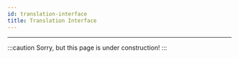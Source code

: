 ```yaml
---
id: translation-interface
title: Translation Interface
---
```


---------------

:::caution
Sorry, but this page is under construction!
:::